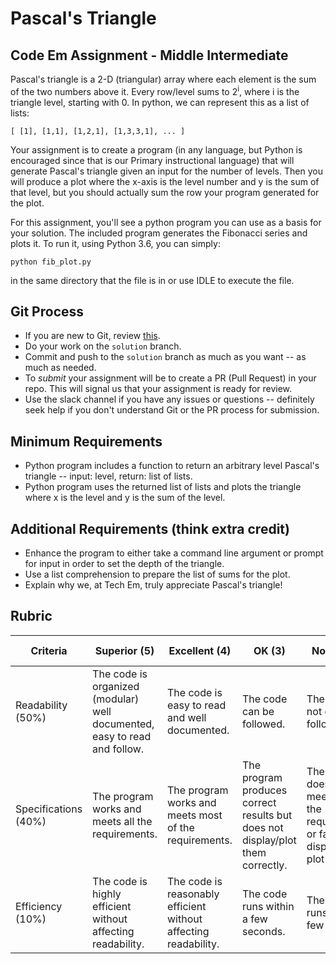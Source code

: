 # Pascal's Triangle
## Code Em Assignment - Middle Intermediate

Pascal's triangle is a 2-D (triangular) array where each element is the sum of the two numbers above it. Every row/level sums to 2<sup>i</sup>, where i is the triangle level, starting with 0. In python, we can represent this as a list of lists:

`` [ [1], [1,1], [1,2,1], [1,3,3,1], ... ] ``

Your assignment is to create a program (in any language, but Python is encouraged since that is our Primary instructional language) that will generate Pascal's triangle given an input for the number of levels. Then you will produce a plot where the x-axis is the level number and y is the sum of that level, but you should actually sum the row your program generated for the plot.

For this assignment, you'll see a python program you can use as a basis for your solution. The included program generates the Fibonacci series and plots it. To run it, using Python 3.6, you can simply:

``python fib_plot.py``

in the same directory that the file is in or use IDLE to execute the file.

## Git Process

 * If you are new to Git, review [this](https://guides.github.com/activities/hello-world/).
 * Do your work on the `solution` branch.
 * Commit and push to the `solution` branch as much as you want -- as much as needed.
 * To _submit_ your assignment will be to create a PR (Pull Request) in your repo. This will signal us that your assignment is ready for review.
 * Use the slack channel if you have any issues or questions -- definitely seek help if you don't understand Git or the PR process for submission.

## Minimum Requirements

* Python program includes a function to return an arbitrary level Pascal's triangle -- input: level, return: list of lists.
* Python program uses the returned list of lists and plots the triangle where x is the level and y is the sum of the level.

## Additional Requirements (think extra credit)

* Enhance the program to either take a command line argument or prompt for input in order to set the depth of the triangle.
* Use a list comprehension to prepare the list of sums for the plot.
* Explain why we, at Tech Em, truly appreciate Pascal's triangle!

## Rubric

| Criteria | Superior (5) | Excellent (4) | OK (3) | Not OK (2) | Unsatisfactory (1) | Grade/Comments |
| --- | --- | --- | --- | --- | --- | --- |
| Readability (50%) | The code is organized (modular) well documented, easy to read and follow. | The code is easy to read and well documented. | The code can be followed. | The code is not easily followed. | The code is a mess. |  |
| Specifications (40%) | The program works and meets all the requirements. | The program works and meets most of the requirements. | The program produces correct results but does not display/plot them correctly. | The program does not meet most of the requirements or fails to display or plot any. | Program does not work at all. |  |
| Efficiency (10%) | The code is highly efficient without affecting readability. | The code is reasonably efficient without affecting readability. | The code runs within a few seconds. | The code runs within a few minutes. | The code takes over an hour to run (or doesn't run at all). | |

